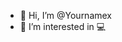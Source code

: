 - 👋 Hi, I’m @Yournamex
- 👀 I’m interested in 💻

<!---
Yournamex/Yournamex is a ✨ special ✨ repository because its `README.md` (this file) appears on your GitHub profile.
You can click the Preview link to take a look at your changes.
--->
